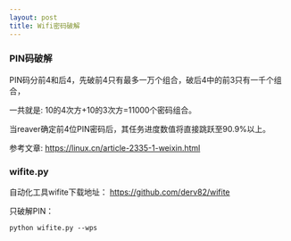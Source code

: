 ```yaml
---
layout: post
title: Wifi密码破解
---
```


### PIN码破解

PIN码分前4和后4，先破前4只有最多一万个组合，破后4中的前3只有一千个组合，

一共就是: 10的4次方+10的3次方=11000个密码组合。

当reaver确定前4位PIN密码后，其任务进度数值将直接跳跃至90.9%以上。

参考文章: https://linux.cn/article-2335-1-weixin.html

### wifite.py

自动化工具wifite下载地址： https://github.com/derv82/wifite

只破解PIN：

	python wifite.py --wps

